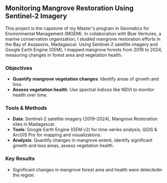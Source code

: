 ## Monitoring Mangrove Restoration Using Sentinel-2 Imagery

This project is the capstone of my Master's program in Geomatics for Environmental Management (MGEM). In collaboration with Blue Ventures, a marine conservation 
organization, I studied mangrove restoration efforts in the Bay of Assassins, Madagascar. Using Sentinel-2 satellite imagery and Google Earth Engine (GEM), I 
mapped mangrove forests from 2019 to 2024, measuring changes in forest area and vegetation health.

### Objectives
- **Quantify mangrove vegetation changes**: Identify areas of growth and loss.
- **Assess vegetation health**: Use spectral indices like NDVI to monitor health over time.

### Tools & Methods
- **Data**: Sentinel-2 satellite imagery (2019–2024), Mangrove Restoration sites in Madagascar.
- **Tools**: Google Earth Engine (GEM v2) for time-series analysis, QGIS & ArcGIS Pro for mapping and visualizations.
- **Analysis**: Quantify changes in mangrove extent, identify significant growth and loss areas, assess vegetation health.

### Key Results
- Significant changes in mangrove forest area and health were detectedin the region.
